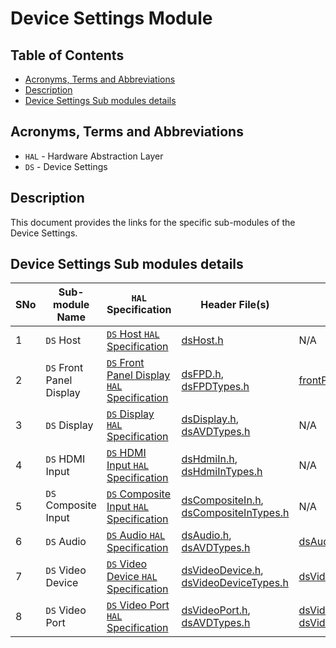 # Device Settings Module

## Table of Contents

- [Acronyms, Terms and Abbreviations](#acronyms-terms-and-abbreviations)
- [Description](#description)
- [Device Settings Sub modules details](#device-settings-sub-modules-details)

## Acronyms, Terms and Abbreviations

- `HAL` \- Hardware Abstraction Layer
- `DS` \- Device Settings

## Description

This document provides the links for the specific sub-modules of the Device Settings.

## Device Settings Sub modules details

|SNo|Sub-module Name|`HAL` Specification|Header File(s)|Settings Template File |
|---|--------------|-----------|-----------------|---------------------|
|1|`DS` Host|[`DS` Host `HAL` Specification](./docs/pages/ds-audio_halSpec.md)|[dsHost.h](./include/dsHost.h)|N/A|
|2|`DS` Front Panel Display|[`DS` Front Panel Display `HAL` Specification](./docs/pages/ds-front-panel-display_halSpec.md)|[dsFPD.h](./include/dsFPD.h), [dsFPDTypes.h](./include/dsFPDTypes.h) |[frontPanelSettings_template.hpp](./docs/pages/frontPanelSettings_template.hpp)|
|3|`DS` Display|[`DS` Display `HAL` Specification](./docs/pages/ds-display_halSpec.md)|[dsDisplay.h](./include/dsDisplay.h), [dsAVDTypes.h](./include/dsAVDTypes.h) |N/A|
|4|`DS` HDMI Input|[`DS` HDMI Input `HAL` Specification](./docs/pages/ds-hdmi-in_halSpec.md)|[dsHdmiIn.h](./include/dsHdmiIn.h), [dsHdmiInTypes.h](./include/dsHdmiInTypes.h) |N/A|
|5|`DS` Composite Input|[`DS` Composite Input `HAL` Specification](./docs/pages/ds-composite-in_halSpec.md)|[dsCompositeIn.h](./include/dsCompositeIn.h), [dsCompositeInTypes.h](./include/dsCompositeInTypes.h) |N/A|
|6|`DS` Audio|[`DS` Audio `HAL` Specification](./docs/pages/ds-audio_halSpec.md)|[dsAudio.h](./include/dsAudio.h), [dsAVDTypes.h](./include/dsAVDTypes.h) |[dsAudioSettings_template.h](docs/pages/dsAudioSettings_template.h)|
|7|`DS` Video Device|[`DS` Video Device `HAL` Specification](./docs/pages/ds-video-device_halSpec.md)|[dsVideoDevice.h](./include/dsVideoDevice.h), [dsVideoDeviceTypes.h](./include/dsVideoDeviceTypes.h)|[dsVideoDeviceSettings_template.h](docs/pages/dsVideoDeviceSettings_template.h)
|8|`DS` Video Port|[`DS` Video Port `HAL` Specification](./docs/pages/ds-video-port_halSpec.md)|[dsVideoPort.h](./include/dsVideoPort.h), [dsAVDTypes.h](./include/dsAVDTypes.h)|[dsVideoPortSettings_template.h](docs/pages/dsVideoPortSettings_template.h), [dsVideoResolutionSettings_template.h](docs/pages/dsVideoResolutionSettings_template.h)